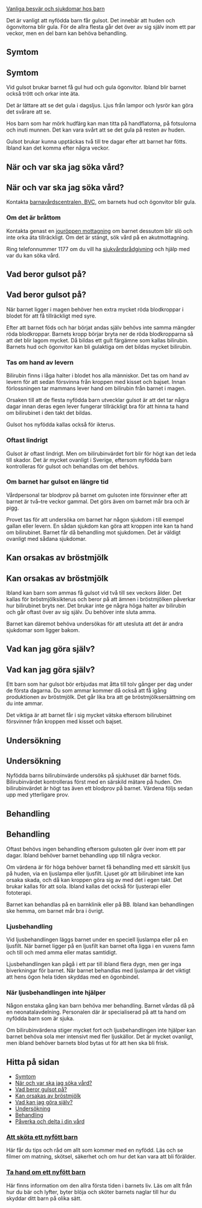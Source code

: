 [Vanliga besvär och sjukdomar hos barn](https://www.1177.se/barn--gravid/vanliga-besvar-och-sjukdomar-hos-barn/)

Det är vanligt att nyfödda barn får gulsot. Det innebär att huden och ögonvitorna blir gula. För de allra flesta går det över av sig själv inom ett par veckor, men en del barn kan behöva behandling.

Symtom
------

Symtom
------

Vid gulsot brukar barnet få gul hud och gula ögonvitor. Ibland blir barnet också trött och orkar inte äta.

Det är lättare att se det gula i dagsljus. Ljus från lampor och lysrör kan göra det svårare att se.

Hos barn som har mörk hudfärg kan man titta på handflatorna, på fotsulorna och inuti munnen. Det kan vara svårt att se det gula på resten av huden.

Gulsot brukar kunna upptäckas två till tre dagar efter att barnet har fötts. Ibland kan det komma efter några veckor.

När och var ska jag söka vård?
------------------------------

När och var ska jag söka vård?
------------------------------

Kontakta [barnavårdscentralen, BVC,](https://www.1177.se/lankbiblioteket/nationella-lankar/1177---lankar/hitta-vard---forinstallda-sok/hitta-vard---bvc/) om barnets hud och ögonvitor blir gula.

### Om det är bråttom

Kontakta genast en [jouröppen mottagning](https://www.1177.se/lankbiblioteket/nationella-lankar/1177---lankar/hitta-vard---forinstallda-sok/hitta-jourmottagning-nara-mig/) om barnet dessutom blir slö och inte orka äta tillräckligt. Om det är stängt, sök vård på en akutmottagning.

Ring telefonnummer 1177 om du vill ha [sjukvårdsrådgivning](https://www.1177.se/om-1177/nar-du-ringer-1177/) och hjälp med var du kan söka vård.

Vad beror gulsot på?
--------------------

Vad beror gulsot på?
--------------------

När barnet ligger i magen behöver hen extra mycket röda blodkroppar i blodet för att få tillräckligt med syre.

Efter att barnet föds och har börjat andas själv behövs inte samma mängder röda blodkroppar. Barnets kropp börjar bryta ner de röda blodkropparna så att det blir lagom mycket. Då bildas ett gult färgämne som kallas bilirubin. Barnets hud och ögonvitor kan bli gulaktiga om det bildas mycket bilirubin.

### Tas om hand av levern

Bilirubin finns i låga halter i blodet hos alla människor. Det tas om hand av levern för att sedan försvinna från kroppen med kisset och bajset. Innan förlossningen tar mammans lever hand om bilirubin från barnet i magen.

Orsaken till att de flesta nyfödda barn utvecklar gulsot är att det tar några dagar innan deras egen lever fungerar tillräckligt bra för att hinna ta hand om bilirubinet i den takt det bildas.

Gulsot hos nyfödda kallas också för ikterus.

### Oftast lindrigt

Gulsot är oftast lindrigt. Men om bilirubinvärdet fort blir för högt kan det leda till skador. Det är mycket ovanligt i Sverige, eftersom nyfödda barn kontrolleras för gulsot och behandlas om det behövs.

### Om barnet har gulsot en längre tid

Vårdpersonal tar blodprov på barnet om gulsoten inte försvinner efter att barnet är två–tre veckor gammal. Det görs även om barnet mår bra och är pigg.

Provet tas för att undersöka om barnet har någon sjukdom i till exempel gallan eller levern. En sådan sjukdom kan göra att kroppen inte kan ta hand om bilirubinet. Barnet får då behandling mot sjukdomen. Det är väldigt ovanligt med sådana sjukdomar.

Kan orsakas av bröstmjölk
-------------------------

Kan orsakas av bröstmjölk
-------------------------

Ibland kan barn som ammas få gulsot vid två till sex veckors ålder. Det kallas för bröstmjölksikterus och beror på att ämnen i bröstmjölken påverkar hur bilirubinet bryts ner. Det brukar inte ge några höga halter av bilirubin och går oftast över av sig själv. Du behöver inte sluta amma.

Barnet kan däremot behöva undersökas för att utesluta att det är andra sjukdomar som ligger bakom.

Vad kan jag göra själv?
-----------------------

Vad kan jag göra själv?
-----------------------

Ett barn som har gulsot bör erbjudas mat åtta till tolv gånger per dag under de första dagarna. Du som ammar kommer då också att få igång produktionen av bröstmjölk. Det går lika bra att ge bröstmjölksersättning om du inte ammar.

Det viktiga är att barnet får i sig mycket vätska eftersom bilirubinet försvinner från kroppen med kisset och bajset.

Undersökning
------------

Undersökning
------------

Nyfödda barns bilirubinvärde undersöks på sjukhuset där barnet föds. Bilirubinvärdet kontrolleras först med en särskild mätare på huden. Om bilirubinvärdet är högt tas även ett blodprov på barnet. Värdena följs sedan upp med ytterligare prov. 

Behandling
----------

Behandling
----------

Oftast behövs ingen behandling eftersom gulsoten går över inom ett par dagar. Ibland behöver barnet behandling upp till några veckor.

Om värdena är för höga behöver barnet få behandling med ett särskilt ljus på huden, via en ljuslampa eller ljusfilt. Ljuset gör att bilirubinet inte kan orsaka skada, och då kan kroppen göra sig av med det i egen takt. Det brukar kallas för att sola. Ibland kallas det också för ljusterapi eller fototerapi.

Barnet kan behandlas på en barnklinik eller på BB. Ibland kan behandlingen ske hemma, om barnet mår bra i övrigt.

### Ljusbehandling

Vid ljusbehandlingen läggs barnet under en speciell ljuslampa eller på en ljusfilt. När barnet ligger på en ljusfilt kan barnet ofta ligga i en vuxens famn och till och med amma eller matas samtidigt.

Ljusbehandlingen kan pågå i ett par till ibland flera dygn, men ger inga biverkningar för barnet. När barnet behandlas med ljuslampa är det viktigt att hens ögon hela tiden skyddas med en ögonbindel.

### När ljusbehandlingen inte hjälper

Någon enstaka gång kan barn behöva mer behandling. Barnet vårdas då på en neonatalavdelning. Personalen där är specialiserad på att ta hand om nyfödda barn som är sjuka.

Om bilirubinvärdena stiger mycket fort och ljusbehandlingen inte hjälper kan barnet behöva sola mer intensivt med fler ljuskällor. Det är mycket ovanligt, men ibland behöver barnets blod bytas ut för att hen ska bli frisk.

Hitta på sidan
--------------

*   [Symtom](https://www.1177.se/barn--gravid/vanliga-besvar-och-sjukdomar-hos-barn/gulsot-hos-nyfodda/#section-93793)
*   [När och var ska jag söka vård?](https://www.1177.se/barn--gravid/vanliga-besvar-och-sjukdomar-hos-barn/gulsot-hos-nyfodda/#section-93798)
*   [Vad beror gulsot på?](https://www.1177.se/barn--gravid/vanliga-besvar-och-sjukdomar-hos-barn/gulsot-hos-nyfodda/#section-93800)
*   [Kan orsakas av bröstmjölk](https://www.1177.se/barn--gravid/vanliga-besvar-och-sjukdomar-hos-barn/gulsot-hos-nyfodda/#section-93804)
*   [Vad kan jag göra själv?](https://www.1177.se/barn--gravid/vanliga-besvar-och-sjukdomar-hos-barn/gulsot-hos-nyfodda/#section-93805)
*   [Undersökning](https://www.1177.se/barn--gravid/vanliga-besvar-och-sjukdomar-hos-barn/gulsot-hos-nyfodda/#section-93806)
*   [Behandling](https://www.1177.se/barn--gravid/vanliga-besvar-och-sjukdomar-hos-barn/gulsot-hos-nyfodda/#section-93807)
*   [Påverka och delta i din vård](https://www.1177.se/barn--gravid/vanliga-besvar-och-sjukdomar-hos-barn/gulsot-hos-nyfodda/#section-56566)

### [Att sköta ett nyfött barn](https://www.1177.se/barn--gravid/att-skota-ett-nyfott-barn/)

Här får du tips och råd om allt som kommer med en nyfödd. Läs och se filmer om matning, skötsel, säkerhet och om hur det kan vara att bli förälder.

### [Ta hand om ett nyfött barn](https://www.1177.se/barn--gravid/att-skota-ett-nyfott-barn/ta-hand-om-ett-nyfott-barn/)

Här finns information om den allra första tiden i barnets liv. Läs om allt från hur du bär och lyfter, byter blöja och sköter barnets naglar till hur du skyddar ditt barn på olika sätt.
